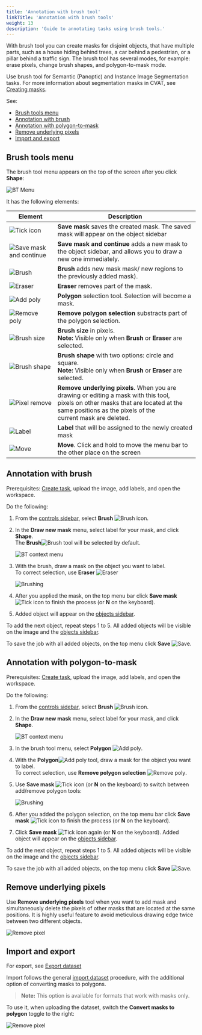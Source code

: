 ```yaml
---
title: 'Annotation with brush tool'
linkTitle: 'Annotation with brush tools'
weight: 13
description: 'Guide to annotating tasks using brush tools.'
---
```




With brush tool you can create masks for disjoint objects, that have multiple parts, such as a house hiding behind trees, a car behind a pedestrian, or a pillar behind a traffic sign. The brush tool has several modes, for example: erase pixels, change brush shapes, and polygon-to-mask mode.

Use brush tool for Semantic (Panoptic) and Instance Image Segmentation tasks. For more information about segmentation masks in CVAT, see [Creating masks](/docs/manual/advanced/annotation-with-polygons/creating-mask/).

See:

- [Brush tools menu](#brush-tools-menu)
- [Annotation with brush](#annotation-with-brush)
- [Annotation with polygon-to-mask](#annotation-with-polygon-to-mask)
- [Remove underlying pixels](#remove-underlying-pixels)
- [Import and export](#import-and-export)

## Brush tools menu

The brush tool menu appears on the top of the screen after you click **Shape**:

![BT Menu](/images/brushing_tool_menu.png)

It has the following elements:

|Element|Description|
|----|-----|
|![Tick icon](/images/tick_icon.png)| **Save mask** saves the created  mask. The saved mask will appear on the object sidebar|
|![Save mask and continue](/images/brushing_tools_add_label.png)| **Save mask and continue** adds a new mask to the object sidebar, and allows you to draw a new one immediately.|
|![Brush](/images/brushing_tools_icon.png)| **Brush**  adds new mask mask/ new regions to the previously added mask).|
|![Eraser](/images/brushing_tools_erase.png)|**Eraser** removes part of the mask.|
|![Add poly](/images/brushing_tools_add_poly.png)|**Polygon**  selection tool. Selection will become a mask.|
|![Remove poly](/images/brushing_tools_remove_poly.png)|**Remove polygon selection** substracts part of the polygon selection.|
|![Brush size](/images/brushing_tools_brush_size.png)|**Brush size** in pixels. <br>**Note:** Visible only when **Brush** or **Eraser** are selected.|
|![Brush shape](/images/brushing_tools_brush_shape.png)|**Brush shape** with two options: circle and square. <br>**Note:** Visible only when **Brush** or **Eraser** are selected.|
|![Pixel remove](/images/brushing_tools_pixels.png)|**Remove underlying pixels**. When you are drawing or editing a mask with this tool, <br>pixels on other masks that are located at the same positions as the pixels of the <br>current mask are deleted.|
|![Label](/images/brushing_tools_label_drop.png)|**Label** that will be assigned to the newly created mask||
|![Move](/images/brushing_tools_brush_move.png)|**Move**. Click and hold to move the menu bar to the other place on the screen|



## Annotation with brush

Prerequisites: [Create task](/docs/manual/basics/creating_an_annotation_task/), upload the image, add labels, and open the workspace.

Do the following:

1. From the [controls sidebar](/docs/manual/basics/controls-sidebar/), select **Brush** ![Brush icon](/images/brushing_tools_icon.png).
2. In the **Draw new mask** menu, select label for your mask, and click **Shape**. <br>The **Brush**![Brush](/images/brushing_tools_icon.png) tool will be selected by default.

   ![BT context menu](/images/brushing_tools_context_menu.png)

3. With the brush, draw a mask on the object you want to label. <br>To correct selection, use **Eraser** ![Eraser](/images/brushing_tools_erase.png)

   ![Brushing](/images/brushing_tools.gif)

4. After you applied the mask, on the top menu bar click **Save mask** ![Tick icon](/images/tick_icon.png) to finish the process (or **N** on the keyboard).
5. Added object will appear on the [objects sidebar](/docs/manual/basics/objects-sidebar/).

To add the next object, repeat steps 1 to 5. All added objects will be visible on the image and the  [objects sidebar](/docs/manual/basics/objects-sidebar/).

To save the job with all added objects, on the top menu click **Save** ![Save](/images/brushing_tools_save.png).



## Annotation with polygon-to-mask

Prerequisites: [Create task](/docs/manual/basics/creating_an_annotation_task/), upload the image, add labels, and open the workspace.

Do the following:

1. From the [controls sidebar](/docs/manual/basics/controls-sidebar/), select **Brush** ![Brush icon](/images/brushing_tools_icon.png).
2. In the **Draw new mask** menu, select label for your mask, and click **Shape**.

   ![BT context menu](/images/brushing_tools_context_menu.png)

3. In the brush tool menu, select **Polygon** ![Add poly](/images/brushing_tools_add_poly.png).
4. With the **Polygon**![Add poly](/images/brushing_tools_add_poly.png) tool, draw a mask for the object you want to label. <br>To correct selection, use **Remove polygon selection** ![Remove poly](/images/brushing_tools_remove_poly.png).
5. Use **Save mask** ![Tick icon](/images/tick_icon.png) (or **N** on the keyboard) to switch between add/remove polygon tools:

   ![Brushing](/images/brushing_tools_polygon.gif)

6. After you added the polygon selection, on the top menu bar click **Save mask** ![Tick icon](/images/tick_icon.png) to finish the process (or **N** on the keyboard).
7. Click **Save mask** ![Tick icon](/images/tick_icon.png) again (or **N** on the keyboard). Added object will appear on the [objects sidebar](/docs/manual/basics/objects-sidebar/).

To add the next object, repeat steps 1 to 5. All added objects will be visible on the image and the  [objects sidebar](/docs/manual/basics/objects-sidebar/).

To save the job with all added objects, on the top menu click **Save** ![Save](/images/brushing_tools_save.png).


## Remove underlying pixels

Use **Remove underlying pixels** tool  when you want to add mask and simultaneously delete the pixels of other masks that are located at the same positions. It is highly useful feature to avoid meticulous drawing edge twice between two different objects.


![Remove pixel](/images/brushing_tools_pixel_underlying.gif)

## Import and export

For export, see [Export dataset](/docs/manual/advanced/export-import-datasets/)

Import follows the general [import dataset](/docs/manual/advanced/export-import-datasets/) procedure, with the additional option of converting masks to polygons.

>**Note:** This option is available for formats that work with masks only.

To use it, when uploading the dataset, switch the **Convert masks to polygon** toggle to the right:

![Remove pixel](/images/brushing_tools_import.png)








